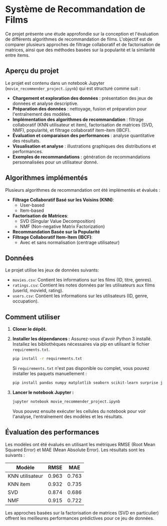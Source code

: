 # Système de Recommandation de Films

Ce projet présente une étude approfondie sur la conception et l'évaluation de différents algorithmes de recommandation de films. L'objectif est de comparer plusieurs approches de filtrage collaboratif et de factorisation de matrices, ainsi que des méthodes basées sur la popularité et la similarité entre items.

## Aperçu du projet

Le projet est contenu dans un notebook Jupyter (`movie_recommender_project.ipynb`) qui est structuré comme suit :
- **Chargement et exploration des données** : présentation des jeux de données et analyse descriptive.
- **Préparation des données** : nettoyage, fusion et préparation pour l'entraînement des modèles.
- **Implémentation des algorithmes de recommandation** : filtrage collaboratif (KNN utilisateur et item), factorisation de matrices (SVD, NMF), popularité, et filtrage collaboratif item-item (IBCF).
- **Évaluation et comparaison des performances** : analyse quantitative des résultats.
- **Visualisation et analyse** : illustrations graphiques des distributions et performances.
- **Exemples de recommandations** : génération de recommandations personnalisées pour un utilisateur donné.

## Algorithmes implémentés

Plusieurs algorithmes de recommandation ont été implémentés et évalués :
- **Filtrage Collaboratif Basé sur les Voisins (KNN)**:
    - User-based
    - Item-based
- **Factorisation de Matrices**:
    - SVD (Singular Value Decomposition)
    - NMF (Non-negative Matrix Factorization)
- **Recommandation Basée sur la Popularité**
- **Filtrage Collaboratif Item-Item (IBCF)**:
    - Avec et sans normalisation (centrage utilisateur)

## Données

Le projet utilise les jeux de données suivants:
- `movies.csv`: Contient les informations sur les films (ID, titre, genres).
- `ratings.csv`: Contient les notes données par les utilisateurs aux films (userId, movieId, rating).
- `users.csv`: Contient les informations sur les utilisateurs (ID, genre, occupation).

## Comment utiliser

1.  **Cloner le dépôt.**

2.  **Installer les dépendances :**
    Assurez-vous d'avoir Python 3 installé. Installez les bibliothèques nécessaires via pip en utilisant le fichier `requirements.txt`.
    ```bash
    pip install -r requirements.txt
    ```
    Si `requirements.txt` n'est pas disponible ou complet, vous pouvez installer les paquets manuellement :
    ```bash
    pip install pandas numpy matplotlib seaborn scikit-learn surprise jupyter
    ```

3.  **Lancer le notebook Jupyter :**
    ```bash
    jupyter notebook movie_recommender_project.ipynb
    ```
    Vous pouvez ensuite exécuter les cellules du notebook pour voir l'analyse, l'entraînement des modèles et les résultats.

## Évaluation des performances

Les modèles ont été évalués en utilisant les métriques RMSE (Root Mean Squared Error) et MAE (Mean Absolute Error). Les résultats sont les suivants :

| Modèle          | RMSE     | MAE      |
|-----------------|----------|----------|
| KNN utilisateur | 0.963    | 0.763    |
| KNN item        | 0.932    | 0.735    |
| SVD             | 0.874    | 0.686    |
| NMF             | 0.915    | 0.722    |

Les approches basées sur la factorisation de matrices (SVD en particulier) offrent les meilleures performances prédictives pour ce jeu de données.